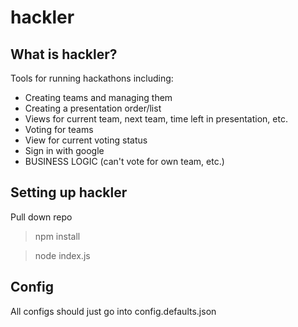 # hackler

## What is hackler? 
Tools for running hackathons including:
* Creating teams and managing them
* Creating a presentation order/list
* Views for current team, next team, time left in presentation, etc.
* Voting for teams
* View for current voting status
* Sign in with google
* BUSINESS LOGIC (can't vote for own team, etc.)

## Setting up hackler
Pull down repo
> npm install

> node index.js

## Config
All configs should just go into config.defaults.json
